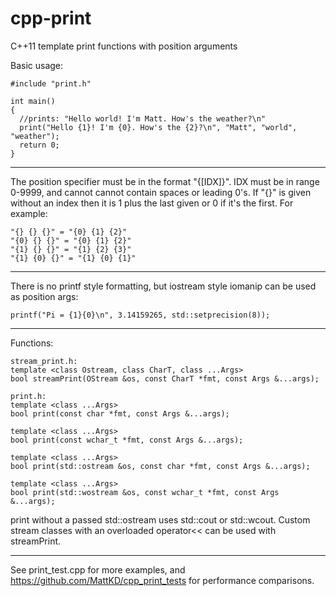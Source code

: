 # cpp-print
C++11 template print functions with position arguments

Basic usage:
```
#include "print.h"

int main()
{
  //prints: "Hello world! I'm Matt. How's the weather?\n"
  print("Hello {1}! I'm {0}. How's the {2}?\n", "Matt", "world", "weather");
  return 0;
}
```
---
The position specifier must be in the format "{[IDX]}". IDX must be in range 0-9999, and cannot cannot contain spaces or leading 0's. If "{}" is given without an index then it is 1 plus the last given or 0 if it's the first. For example: 
```
"{} {} {}" = "{0} {1} {2}"
"{0} {} {}" = "{0} {1} {2}"
"{1} {} {}" = "{1} {2} {3}"
"{1} {0} {}" = "{1} {0} {1}"
```
---
There is no printf style formatting, but iostream style iomanip can be used as position args:
```
printf("Pi = {1}{0}\n", 3.14159265, std::setprecision(8));
```
---
Functions:
```
stream_print.h:
template <class Ostream, class CharT, class ...Args>
bool streamPrint(OStream &os, const CharT *fmt, const Args &...args);

print.h:
template <class ...Args>
bool print(const char *fmt, const Args &...args);

template <class ...Args>
bool print(const wchar_t *fmt, const Args &...args);

template <class ...Args>
bool print(std::ostream &os, const char *fmt, const Args &...args);

template <class ...Args>
bool print(std::wostream &os, const wchar_t *fmt, const Args &...args);
```
print without a passed std::ostream uses std::cout or std::wcout. 
Custom stream classes with an overloaded operator<< can be used with streamPrint.

---
See print_test.cpp for more examples, and https://github.com/MattKD/cpp_print_tests for performance comparisons.
